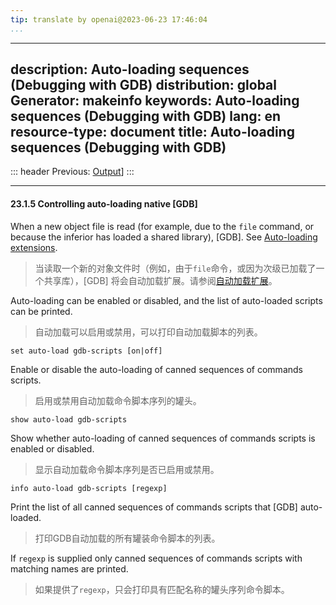 ```yaml
---
tip: translate by openai@2023-06-23 17:46:04
...
```

---
description: Auto-loading sequences (Debugging with GDB)
distribution: global
Generator: makeinfo
keywords: Auto-loading sequences (Debugging with GDB)
lang: en
resource-type: document
title: Auto-loading sequences (Debugging with GDB)
---
::: header
Previous: [Output](Output.html#Output)]
:::

---

#### 23.1.5 Controlling auto-loading native [GDB]


When a new object file is read (for example, due to the `file` command, or because the inferior has loaded a shared library), [GDB]. See [Auto-loading extensions](Auto_002dloading-extensions.html#Auto_002dloading-extensions).

> 当读取一个新的对象文件时（例如，由于`file`命令，或因为次级已加载了一个共享库），[GDB] 将会自动加载扩展。请参阅[自动加载扩展](Auto_002dloading-extensions.html#Auto_002dloading-extensions)。


Auto-loading can be enabled or disabled, and the list of auto-loaded scripts can be printed.

> 自动加载可以启用或禁用，可以打印自动加载脚本的列表。

`set auto-load gdb-scripts [on|off]`


Enable or disable the auto-loading of canned sequences of commands scripts.

> 启用或禁用自动加载命令脚本序列的罐头。

`show auto-load gdb-scripts`


Show whether auto-loading of canned sequences of commands scripts is enabled or disabled.

> 显示自动加载命令脚本序列是否已启用或禁用。

`info auto-load gdb-scripts [regexp]`


Print the list of all canned sequences of commands scripts that [GDB] auto-loaded.

> 打印GDB自动加载的所有罐装命令脚本的列表。


If `regexp` is supplied only canned sequences of commands scripts with matching names are printed.

> 如果提供了`regexp`，只会打印具有匹配名称的罐头序列命令脚本。
